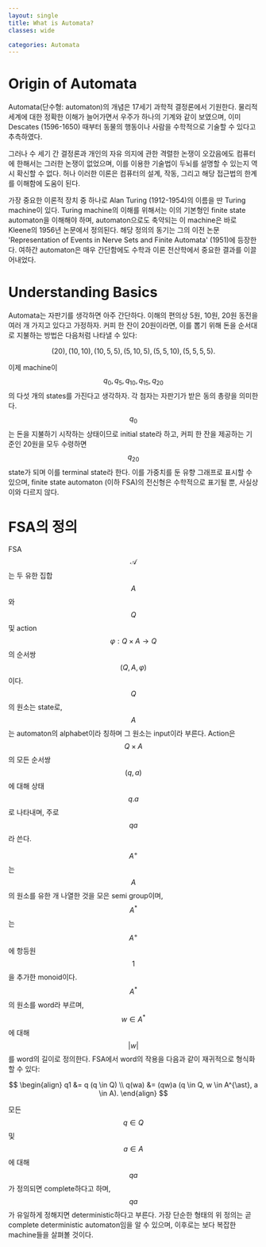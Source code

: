 ```yaml
---
layout: single
title: What is Automata?
classes: wide

categories: Automata
---
```


<script
  src="https://cdn.mathjax.org/mathjax/latest/MathJax.js?config=TeX-AMS-MML_HTMLorMML"
  type="text/javascript">
</script>

# Origin of Automata

Automata(단수형: automaton)의 개념은 17세기 과학적 결정론에서 기원한다.
물리적 세계에 대한 정확한 이해가 늘어가면서 우주가 하나의 기계와 같이 보였으며, 이미 Descates (1596-1650) 때부터 동물의 행동이나 사람을 수학적으로 기술할 수 있다고 추측하였다.

그러나 수 세기 간 결정론과 개인의 자유 의지에 관한 격렬한 논쟁이 오갔음에도 컴퓨터에 한해서는 그러한 논쟁이 없었으며, 이를 이용한 기술법이 두뇌를 설명할 수 있는지 역시 확신할 수 없다.
허나 이러한 이론은 컴퓨터의 설계, 작동, 그리고 해당 접근법의 한계를 이해함에 도움이 된다.

가장 중요한 이론적 장치 중 하나로 Alan Turing (1912-1954)의 이름을 딴 Turing machine이 있다.
Turing machine의 이해를 위해서는 이의 기본형인 finite state automaton을 이해해야 하며, automaton으로도 축약되는 이 machine은 바로 Kleene의 1956년 논문에서 정의된다.
해당 정의의 동기는 그의 이전 논문 'Representation of Events in Nerve Sets and Finite Automata' (1951)에 등장한다.
여하간 automaton은 매우 간단함에도 수학과 이론 전산학에서 중요한 결과를 이끌어내었다.

# Understanding Basics
Automata는 자판기를 생각하면 아주 간단하다.
이해의 편의상 5원, 10원, 20원 동전을 여러 개 가지고 있다고 가정하자.
커피 한 잔이 20원이라면, 이를 뽑기 위해 돈을 순서대로 지불하는 방법은 다음처럼 나타낼 수 있다:

$$ (20), (10, 10), (10, 5, 5), (5, 10, 5), (5, 5, 10), (5, 5, 5, 5). $$

이제 machine이 $$q_{0}, q_{5}, q_{10}, q_{15}, q_{20}$$의 다섯 개의 states를 가진다고 생각하자.
각 첨자는 자판기가 받은 동의 총량을 의미한다.
$$q_0$$는 돈을 지불하기 시작하는 상태이므로 initial state라 하고, 커피 한 잔을 제공하는 기준인 20원을 모두 수령하면 $$q_{20}$$ state가 되며 이를 terminal state라 한다.
이를 가중치를 둔 유향 그래프로 표시할 수 있으며, finite state automaton (이하 FSA)의 전신형은 수학적으로 표기될 뿐, 사실상 이와 다르지 않다.

# FSA의 정의
FSA $$\mathcal{A}$$는 두 유한 집합 $$A$$와 $$Q$$ 및 action $$\varphi: Q \times A \rightarrow Q$$의 순서쌍 $$(Q, A, \varphi)$$이다.
$$Q$$의 원소는 state로, $$A$$는 automaton의 alphabet이라 칭하며 그 원소는 input이라 부른다.
Action은 $$Q \times A$$의 모든 순서쌍 $$(q, a)$$에 대해 상태 $$q.a$$로 나타내며, 주로 $$qa$$라 쓴다.

$$A^{+}$$는 $$A$$의 원소를 유한 개 나열한 것을 모은 semi group이며, $$A^{\ast}$$는 $$A^{+}$$에 항등원 $$1$$을 추가한 monoid이다.
$$A^{\ast}$$의 원소를 word라 부르며, $$w \in A^{\ast}$$에 대해 $$|w|$$를 word의 길이로 정의한다.
FSA에서 word의 작용을 다음과 같이 재귀적으로 형식화할 수 있다:

$$
\begin{align}
q1 &= q (q \in Q) \\
q(wa) &= (qw)a (q \in Q, w \in A^{\ast}, a \in A).
\end{align}
$$

모든 $$q \in Q$$ 및 $$a \in A$$에 대해 $$qa$$가 정의되면 complete하다고 하며, $$qa$$가 유일하게 정해지면 deterministic하다고 부른다.
가장 단순한 형태의 위 정의는 곧 complete deterministic automaton임을 알 수 있으며, 이후로는 보다 복잡한 machine들을 살펴볼 것이다.
